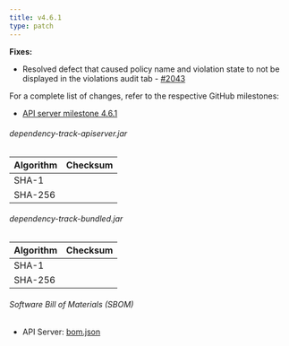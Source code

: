 ```yaml
---
title: v4.6.1
type: patch
---
```


**Fixes:**

* Resolved defect that caused policy name and violation state to not be displayed in the violations audit tab - [#2043]

For a complete list of changes, refer to the respective GitHub milestones:

* [API server milestone 4.6.1](https://github.com/DependencyTrack/dependency-track/milestone/28?closed=1)

###### dependency-track-apiserver.jar

| Algorithm | Checksum |
|:----------|:---------|
| SHA-1     |          |
| SHA-256   |          |

###### dependency-track-bundled.jar

| Algorithm | Checksum |
|:----------|:---------|
| SHA-1     |          |
| SHA-256   |          |

###### Software Bill of Materials (SBOM)

* API Server: [bom.json](https://github.com/DependencyTrack/dependency-track/releases/download/4.6.1/bom.json)

[#2043]: https://github.com/DependencyTrack/dependency-track/issues/2043
